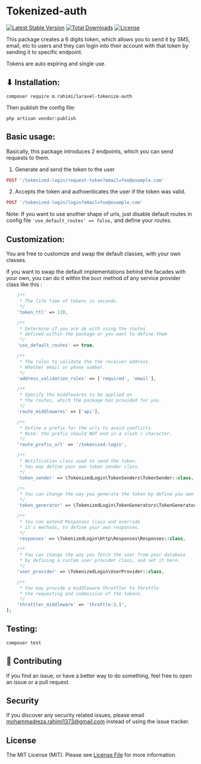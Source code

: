 # Tokenized-auth

[![Latest Stable Version](http://poser.pugx.org/m.rahimi/laravel-tokenize-auth/v)](https://packagist.org/packages/m.rahimi/laravel-tokenize-auth)
[![Total Downloads](http://poser.pugx.org/m.rahimi/laravel-tokenize-auth/downloads)](https://packagist.org/packages/m.rahimi/laravel-tokenize-auth)
[![License](http://poser.pugx.org/m.rahimi/laravel-tokenize-auth/license)](https://packagist.org/packages/m.rahimi/laravel-tokenize-auth)

This package creates a 6 digits token, which allows you to send it by SMS, email, etc to users and they can login into their account with that token by sending it to specific endpoint.

Tokens are auto expiring and single use.
## ⬇ Installation:
```
composer require m.rahimi/laravel-tokenize-auth
```

Then publish the config file:
```
php artisan vendor:publish
```

## Basic usage:
Basically, this package introduces 2 endpoints, which you can send requests to them.

1. Generate and send the token to the user
```php
POST '/tokenized-login/request-token?email=foo@example.com'
```

2. Accepts the token and authoenticates the user if the token was valid.
```php
POST '/tokenized-login/login?email=foo@example.com'
```
Note: If you want to use another shape of urls, just disable default routes in config file ```'use_default_routes' => false,``` and define your routes.

## Customization:
You are free to customize and swap the default classes, with your own classes.

If you want to swap the default implementations behind the facades with your own, you can do it within the `boot` method of any service provider class like this :

```php
    /**
     * The life time of tokens in seconds.
     */
    'token_ttl' => 120,

    /**
     * Determine if you are ok with using the routes
     * defined within the package or you want to define them
     */
    'use_default_routes' => true,

    /**
     * The rules to validate the the receiver address.
     * Whether email or phone number.
     */
    'address_validation_rules' => ['required', 'email'],

    /**
     * Specify the middlewares to be applied on
     * the routes, which the package has provided for you.
     */
    'route_middlewares' => ['api'],

    /**
     * Define a prefix for the urls to avoid conflicts.
     * Note: the prefix should NOT end in a slash / character.
     */
    'route_prefix_url' => '/tokenized-login',

    /**
     * Notification class used to send the token.
     * You may define your own token sender class.
     */
    'token_sender' => \TokenizedLogin\TokenSenders\TokenSender::class,

    /**
     * You can change the way you generate the token by define you own class.
     */
    'token_generator' => \TokenizedLogin\TokenGenerators\TokenGenerator::class,

    /**
     * You can extend Responses class and override
     * it's methods, to define your own responses.
     */
    'responses' => \TokenizedLogin\Http\Responses\Responses::class,

    /**
     * You can change the way you fetch the user from your database
     * by defining a custom user provider class, and set it here.
     */
    'user_provider' => \TokenizedLogin\UserProvider::class,

    /**
     * You may provide a middleware throttler to throttle
     * the requesting and submission of the tokens.
     */
    'throttler_middleware' => 'throttle:3,1',
];
```

## Testing:
```
composer test
```

## :raising_hand: Contributing 
If you find an issue, or have a better way to do something, feel free to open an issue or a pull request.

## Security
If you discover any security related issues, please email [mohammadreza.rahimi1373@gmail.com](mailto:mohammadreza.rahimi1373@gmail.com) instead of using the issue tracker.

## License
The MIT License (MIT). Please see [License File](LICENSE) for more information.